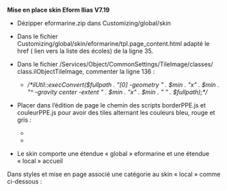 **Mise en place skin Eform Ilias V7.19**


- Dézipper eformarine.zip dans Customizing/global/skin

- Dans le fichier Customizing/global/skin/eformarine/tpl.page\_content.html adapté le href ( lien vers la liste des écoles) de la ligne 35.

- Dans le fichier <racine du site>/Services/Object/CommonSettings/TileImage/classes/ class.ilObjectTileImage, commenter la ligne 136 :
  - */\*ilUtil::execConvert($fullpath . "[0] -geometry " . $min . "x" . $min . "^ -gravity center -extent " . $min . "x" . $min . " " . $fullpath);\*/*

- Placer dans l’édition de page le chemin des scripts borderPPE.js et couleurPPE.js pour avoir des tiles alternant les couleurs bleu, rouge et gris :
  - <script src="./Customizing/global/skin/eformarine/js/couleurPPE.js"></script> 
  - <script src="./Customizing/global/skin/eformarine/js/borderPPE.js"></script>

- Le skin comporte une étendue « global » eformarine et une étendue « local » accueil

Dans styles et mise en page associé une catégorie au skin « local » comme ci-dessous :
